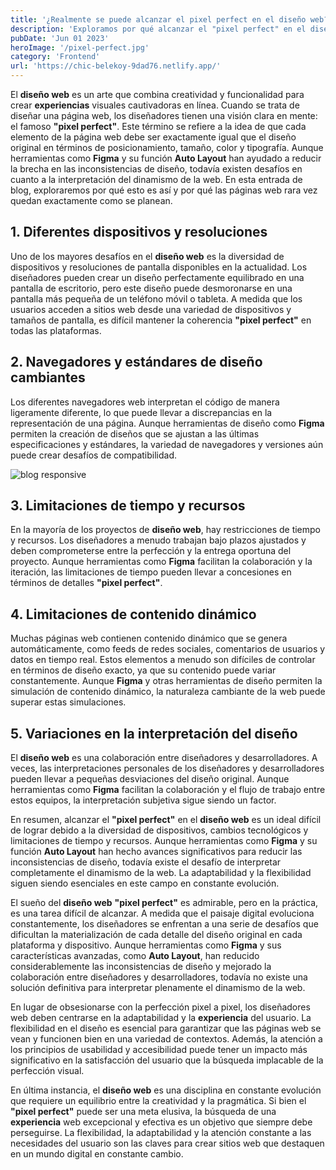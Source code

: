 ```yaml
---
title: '¿Realmente se puede alcanzar el pixel perfect en el diseño web?'
description: 'Exploramos por qué alcanzar el "pixel perfect" en el diseño web es un desafío. Navegadores, contenido dinámico y limitaciones de tiempo hacen que la perfección sea difícil de lograr.'
pubDate: 'Jun 01 2023'
heroImage: '/pixel-perfect.jpg'
category: 'Frontend'
url: 'https://chic-belekoy-9dad76.netlify.app/'
---
```


El **diseño web** es un arte que combina creatividad y funcionalidad para crear **experiencias** visuales cautivadoras en línea. Cuando se trata de diseñar una página web, los diseñadores tienen una visión clara en mente: el famoso **"pixel perfect"**. Este término se refiere a la idea de que cada elemento de la página web debe ser exactamente igual que el diseño original en términos de posicionamiento, tamaño, color y tipografía. Aunque herramientas como **Figma** y su función **Auto Layout** han ayudado a reducir la brecha en las inconsistencias de diseño, todavía existen desafíos en cuanto a la interpretación del dinamismo de la web. En esta entrada de blog, exploraremos por qué esto es así y por qué las páginas web rara vez quedan exactamente como se planean.

## 1. Diferentes dispositivos y resoluciones

Uno de los mayores desafíos en el **diseño web** es la diversidad de dispositivos y resoluciones de pantalla disponibles en la actualidad. Los diseñadores pueden crear un diseño perfectamente equilibrado en una pantalla de escritorio, pero este diseño puede desmoronarse en una pantalla más pequeña de un teléfono móvil o tableta. A medida que los usuarios acceden a sitios web desde una variedad de dispositivos y tamaños de pantalla, es difícil mantener la coherencia **"pixel perfect"** en todas las plataformas.



## 2. Navegadores y estándares de diseño cambiantes

Los diferentes navegadores web interpretan el código de manera ligeramente diferente, lo que puede llevar a discrepancias en la representación de una página. Aunque herramientas de diseño como **Figma** permiten la creación de diseños que se ajustan a las últimas especificaciones y estándares, la variedad de navegadores y versiones aún puede crear desafíos de compatibilidad.

![blog responsive](/diseño-responsive.jpg)

## 3. Limitaciones de tiempo y recursos

En la mayoría de los proyectos de **diseño web**, hay restricciones de tiempo y recursos. Los diseñadores a menudo trabajan bajo plazos ajustados y deben comprometerse entre la perfección y la entrega oportuna del proyecto. Aunque herramientas como **Figma** facilitan la colaboración y la iteración, las limitaciones de tiempo pueden llevar a concesiones en términos de detalles **"pixel perfect"**.

## 4. Limitaciones de contenido dinámico

Muchas páginas web contienen contenido dinámico que se genera automáticamente, como feeds de redes sociales, comentarios de usuarios y datos en tiempo real. Estos elementos a menudo son difíciles de controlar en términos de diseño exacto, ya que su contenido puede variar constantemente. Aunque **Figma** y otras herramientas de diseño permiten la simulación de contenido dinámico, la naturaleza cambiante de la web puede superar estas simulaciones.

## 5. Variaciones en la interpretación del diseño

El **diseño web** es una colaboración entre diseñadores y desarrolladores. A veces, las interpretaciones personales de los diseñadores y desarrolladores pueden llevar a pequeñas desviaciones del diseño original. Aunque herramientas como **Figma** facilitan la colaboración y el flujo de trabajo entre estos equipos, la interpretación subjetiva sigue siendo un factor.

En resumen, alcanzar el **"pixel perfect"** en el **diseño web** es un ideal difícil de lograr debido a la diversidad de dispositivos, cambios tecnológicos y limitaciones de tiempo y recursos. Aunque herramientas como **Figma** y su función **Auto Layout** han hecho avances significativos para reducir las inconsistencias de diseño, todavía existe el desafío de interpretar completamente el dinamismo de la web. La adaptabilidad y la flexibilidad siguen siendo esenciales en este campo en constante evolución.


El sueño del **diseño web** **"pixel perfect"** es admirable, pero en la práctica, es una tarea difícil de alcanzar. A medida que el paisaje digital evoluciona constantemente, los diseñadores se enfrentan a una serie de desafíos que dificultan la materialización de cada detalle del diseño original en cada plataforma y dispositivo. Aunque herramientas como **Figma** y sus características avanzadas, como **Auto Layout**, han reducido considerablemente las inconsistencias de diseño y mejorado la colaboración entre diseñadores y desarrolladores, todavía no existe una solución definitiva para interpretar plenamente el dinamismo de la web.

En lugar de obsesionarse con la perfección pixel a pixel, los diseñadores web deben centrarse en la adaptabilidad y la **experiencia** del usuario. La flexibilidad en el diseño es esencial para garantizar que las páginas web se vean y funcionen bien en una variedad de contextos. Además, la atención a los principios de usabilidad y accesibilidad puede tener un impacto más significativo en la satisfacción del usuario que la búsqueda implacable de la perfección visual.

En última instancia, el **diseño web** es una disciplina en constante evolución que requiere un equilibrio entre la creatividad y la pragmática. Si bien el **"pixel perfect"** puede ser una meta elusiva, la búsqueda de una **experiencia** web excepcional y efectiva es un objetivo que siempre debe perseguirse. La flexibilidad, la adaptabilidad y la atención constante a las necesidades del usuario son las claves para crear sitios web que destaquen en un mundo digital en constante cambio.


